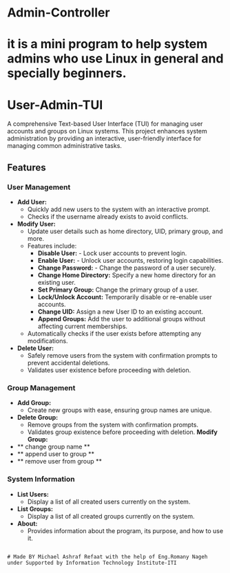 # Admin-Controller
# it is a mini program to help system admins who use Linux in general and specially beginners. 

# User-Admin-TUI
A comprehensive Text-based User Interface (TUI) for managing user accounts and groups on Linux systems. This project enhances system administration by providing an interactive, user-friendly interface for managing common administrative tasks.
## Features

### User Management
- **Add User:** 
  - Quickly add new users to the system with an interactive prompt.
  - Checks if the username already exists to avoid conflicts.
- **Modify User:**
  - Update user details such as home directory, UID, primary group, and more.
  - Features include:
    - **Disable User:**
          - Lock user accounts to prevent login.
    - **Enable User:**
          - Unlock user accounts, restoring login capabilities.
    - **Change Password:**
          - Change the password of a user securely.
    - **Change Home Directory:** Specify a new home directory for an existing user.
    - **Set Primary Group:** Change the primary group of a user.
    - **Lock/Unlock Account:** Temporarily disable or re-enable user accounts.
    - **Change UID:** Assign a new User ID to an existing account.
    - **Append Groups:** Add the user to additional groups without affecting current memberships.
  - Automatically checks if the user exists before attempting any modifications.
- **Delete User:**
  - Safely remove users from the system with confirmation prompts to prevent accidental deletions.
  - Validates user existence before proceeding with deletion.

### Group Management
- **Add Group:**
  - Create new groups with ease, ensuring group names are unique.
- **Delete Group:**
  - Remove groups from the system with confirmation prompts.
  - Validates group existence before proceeding with deletion.
**Modify Group:**
- ** change group name **
- ** append user to group **
- ** remove user from group **

### System Information
- **List Users:**
  - Display a list of all created users currently on the system.
- **List Groups:**
  - Display a list of all created groups currently on the system.
- **About:**
  - Provides information about the program, its purpose, and how to use it.
```

# Made BY Michael Ashraf Refaat with the help of Eng.Romany Nageh under Supported by Information Technology Institute-ITI
